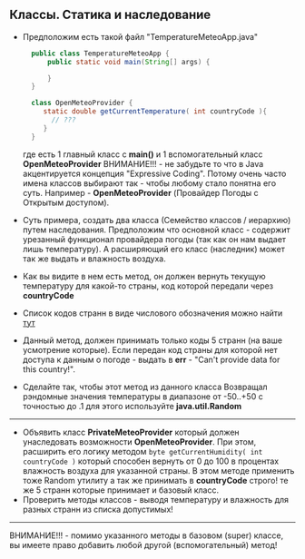 ## Классы. Статика и наследование

* Предположим есть такой файл "TemperatureMeteoApp.java"
  ```java
    public class TemperatureMeteoApp {
        public static void main(String[] args) {

        }
    }

    class OpenMeteoProvider {
       static double getCurrentTemperature( int countryCode ){
         // ???
       }
    }

  ```
  где есть 1 главный класс с **main()** и 1 вспомогательный класс **OpenMeteoProvider**
  ВНИМАНИЕ!!! - не забудьте то что в Java акцентируется концепция "Expressive Coding". Потому очень часто имена классов выбирают так - чтобы любому стало понятна его суть. Например - **OpenMeteoProvider** (Провайдер Погоды с Открытым доступом).

* Суть примера, создать два класса (Семейство классов / иерархию) путем наследования. Предположим что основной класс - содержит урезанный функционал провайдера погоды (так как он нам выдает лишь температуру). А расширяющий его класс (наследник) может так же выдать и влажность воздуха.

* Как вы видите в нем есть метод, он должен вернуть текущую температуру для какой-то страны, код которой передали через **countryCode**
* Список кодов странн в виде числового обозначения можно найти [тут](https://www.iban.com/country-codes)
* Данный метод, должен принимать только коды 5 странн (на ваше усмотрение которые). Если передан код страны для которой нет доступа к данным о погоде - выдать в **err** - "Can't provide data for this country!".
* Сделайте так, чтобы этот метод из данного класса Возвращал рэндомные значения температуры в диапазоне от -50..+50 с точностью до .1 для этого используйте **java.util.Random**
---
* Объявить класс **PrivateMeteoProvider** который должен унаследовать возможности **OpenMeteoProvider**. При этом, расширить его логику методом ```byte getCurrentHumidity( int countryCode )``` который способен вернуть от 0 до 100 в процентах влажность воздуха для указанной страны. В этом методе применить тоже Random утилиту а так же принимать в **countryCode** строго! те же 5 странн которые принимает и базовый класс. 
* Проверить методы классов - выводя температуру и влажность для разных странн из списка допустимых! 

---
ВНИМАНИЕ!!! - помимо указанного методы в базовом (super) классе, вы имеете право добавить любой другой (вспомогательный) метод!
